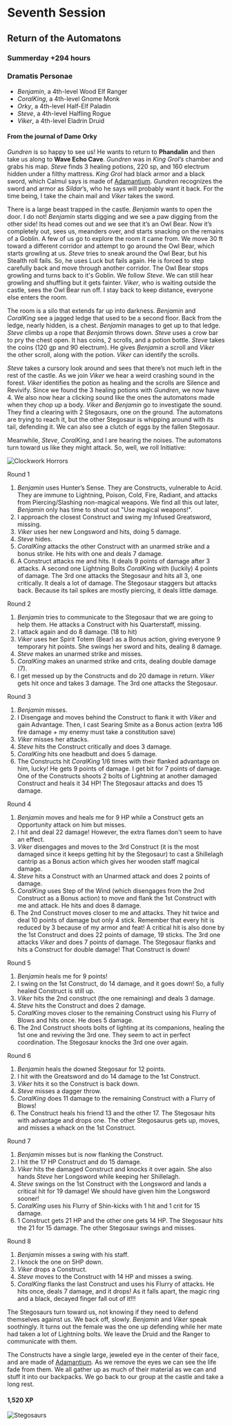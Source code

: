 # Seventh Session

## Return of the Automatons

### Summerday +294 hours

### Dramatis Personae

- *Benjamin*, a 4th-level Wood Elf Ranger
- *CoralKing*, a 4th-level Gnome Monk
- *Orky*, a 4th-level Half-Elf Paladin
- *Steve*, a 4th-level Halfling Rogue
- *Viker*, a 4th-level Eladrin Druid

#### From the journal of Dame Orky

*Gundren* is so happy to see us! He wants to return to **Phandalin** and then take us along to **Wave Echo Cave**.
*Gundren* was in *King Grol’s* chamber and grabs his map. *Steve* finds 3 healing potions, 220 sp, and 160 electrum hidden under a filthy mattress.
*King Grol* had black armor and a black sword, which Calmul says is made of [Adamantium].
*Gundren* recognizes the sword and armor as *Sildar*’s, who he says will probably want it back. For the time being, I take the chain mail and *Viker* takes the sword.

There is a large beast trapped in the castle. *Benjamin* wants to open the door. I do not!
*Benjamin* starts digging and we see a paw digging from the other side! Its head comes out and we see that it’s an Owl Bear.
Now it’s completely out, sees us, meanders over, and starts snacking on the remains of a Goblin. A few of us go to explore the room it came from.
We move 30 ft toward a different corridor and attempt to go around the Owl Bear, which starts growling at us. *Steve* tries to sneak around the Owl Bear, but
his Stealth roll fails. So, he uses Luck but fails again. He is forced to step carefully back and move through another corridor. The Owl Bear stops growling and turns back to it's Goblin.
We follow *Steve*. We can still hear growling and shuffling but it gets fainter. *Viker*, who is waiting outside the castle, sees the Owl Bear run off.
I stay back to keep distance, everyone else enters the room.

The room is a silo that extends far up into darkness. *Benjamin* and *CoralKing* see a jagged ledge that used to be a second floor.
Back from the ledge, nearly hidden, is a chest. *Benjamin* manages to get up to that ledge. *Steve* climbs up a rope that *Benjamin* throws down.
*Steve* uses a crow bar to pry the chest open. It has coins, 2 scrolls, and a potion bottle.
*Steve* takes the coins (120 gp and 90 electrum). He gives *Benjamin* a scroll and *Viker* the other scroll, along with the potion.
*Viker* can identify the scrolls.

*Steve* takes a cursory look around and sees that there’s not much left in the rest of the castle. As we join *Viker* we hear a weird crashing sound in the forest.
*Viker* identifies the potion as healing and the scrolls are Silence and Revivify. Since we found the 3 healing potions with *Gundren*, we now have 4.
We also now hear a clicking sound like the ones the automatons made when they chop up a body.
*Viker* and *Benjamin* go to investigate the sound. They find a clearing with 2 Stegosaurs, one on the ground.
The automatons are trying to reach it, but the other Stegosaur is whipping around with its tail, defending it.
We can also see a clutch of eggs by the fallen Stegosaur.

Meanwhile, *Steve*, *CoralKing*, and I are hearing the noises. The automatons turn toward us like they might attack. So, well, we roll Initiative:

![Clockwork Horrors](images/clockwork-horror.png)

Round 1

1. *Benjamin* uses Hunter’s Sense. They are Constructs, vulnerable to Acid. They are immune to Lightning, Poison, Cold, Fire, Radiant, and attacks from Piercing/Slashing non-magical weapons. We find all this out later, *Benjamin* only has time to shout out "Use magical weapons!".
2. I approach the closest Construct and swing my Infused Greatsword, missing.
3. *Viker* uses her new Longsword and hits, doing 5 damage.
4. *Steve* hides.
5. *CoralKing* attacks the other Construct with an unarmed strike and a bonus strike. He hits with one and deals 7 damage.
6. A Construct attacks me and hits. It deals 9 points of damage after 3 attacks. A second one Lightning Bolts *CoralKing* with (luckily) 4 points of damage. The 3rd one attacks the Stegosaur and hits all 3, one critically. It deals a lot of damage. The Stegosaur staggers but attacks back. Because its tail spikes are mostly piercing, it deals little damage.

Round 2

1. *Benjamin* tries to communicate to the Stegosaur that we are going to help them. He attacks a Construct with his Quarterstaff, missing.
2. I attack again and do 8 damage. (18 to hit)
3. *Viker* uses her Spirit Totem (Bear) as a Bonus action, giving everyone 9 temporary hit points. She swings her sword and hits, dealing 8 damage.
4. *Steve* makes an unarmed strike and misses.
5. *CoralKing* makes an unarmed strike and crits, dealing double damage (7).
6. I get messed up by the Constructs and do 20 damage in return. *Viker* gets hit once and takes 3 damage. The 3rd one attacks the Stegosaur.

Round 3

1. *Benjamin* misses.
2. I Disengage and moves behind the Construct to flank it with *Viker* and gain Advantage. Then, I cast Searing Smite as a Bonus action (extra 1d6 fire damage + my enemy must take a constitution save)
3. *Viker* misses her attacks.
4. *Steve* hits the Construct critically and does 3 damage.
5. *CoralKing* hits one headbutt and does 5 damage.
6. The Constructs hit *CoralKing* 1/6 times with their flanked advantage on him, lucky! He gets 9 points of damage. I get bit for 7 points of damage. One of the Constructs shoots 2 bolts of Lightning at another damaged Construct and heals it 34 HP! The Stegosaur attacks and does 15 damage.

Round 4

1. *Benjamin* moves and heals me for 9 HP while a Construct gets an Opportunity attack on him but misses.
2. I hit and deal 22 damage! However, the extra flames don't seem to have an effect.
3. *Viker* disengages and moves to the 3rd Construct (it is the most damaged since it keeps getting hit by the Stegosaur) to cast a Shillelagh cantrip as a Bonus action which gives her wooden staff magical damage.
4. *Steve* hits a Construct with an Unarmed attack and does 2 points of damage.
5. *CoralKing* uses Step of the Wind (which disengages from the 2nd Construct as a Bonus action) to move and flank the 1st Construct with me and attack. He hits and does 8 damage.
6. The 2nd Construct moves closer to me and attacks. They hit twice and deal 10 points of damage but only 4 stick. Remember that every hit is reduced by 3 because of my armor and feat!
A critical hit is also done by the 1st Construct and does 22 points of damage, 19 sticks. The 3rd one attacks *Viker* and does 7 points of damage. The Stegosaur flanks and hits a Construct for double damage! That Construct is down!

Round 5

1. *Benjamin* heals me for 9 points!
2. I swing on the 1st Construct, do 14 damage, and it goes down! So, a fully healed Construct is still up.
3. *Viker* hits the 2nd construct (the one remaining) and deals 3 damage.
4. *Steve* hits the Construct and does 2 damage.
5. *CoralKing* moves closer to the remaining Construct using his Flurry of Blows and hits once. He does 5 damage.
6. The 2nd Construct shoots bolts of lighting at its companions, healing the 1st one and reviving the 3rd one. They seem to act in perfect coordination. The Stegosaur knocks the 3rd one over again.

Round 6

1. *Benjamin* heals the downed Stegosaur for 12 points.
2. I hit with the Greatsword and do 14 damage to the 1st Construct.
3. *Viker* hits it so the Construct is back down.
4. *Steve* misses a dagger throw.
5. *CoralKing* does 11 damage to the remaining Construct with a Flurry of Blows!
6. The Construct heals his friend 13 and the other 17. The Stegosaur hits with advantage and drops one. The other Stegosaurus gets up, moves, and misses a whack on the 1st Construct.

Round 7

1. *Benjamin* misses but is now flanking the Construct.
2. I hit the 17 HP Construct and do 15 damage.
3. *Viker* hits the damaged Construct and knocks it over again. She also hands *Steve* her Longsword while keeping her Shillelagh.
4. *Steve* swings on the 1st Construct with the Longsword and lands a critical hit for 19 damage! We should have given him the Longsword sooner!
5. *CoralKing* uses his Flurry of Shin-kicks with 1 hit and 1 crit for 15 damage.
6. 1 Construct gets 21 HP and the other one gets 14 HP. The Stegosaur hits the 21 for 15 damage. The other Stegosaur swings and misses.

Round 8

1. *Benjamin* misses a swing with his staff.
2. I knock the one on 5HP down.
3. *Viker* drops a Construct.
4. *Steve* moves to the Construct with 14 HP and misses a swing.
5. *CoralKing* flanks the last Construct and uses his Flurry of attacks. He hits once, deals 7 damage, and it drops! As it falls apart, the magic ring and a black, decayed finger fall out of it!!!

The Stegosaurs turn toward us, not knowing if they need to defend themselves against us. We back off, slowly. *Benjamin* and *Viker* speak soothingly. It turns out the female was the one up defending
while her mate had taken a lot of Lightning bolts. We leave the Druid and the Ranger to communicate with them.

The Constructs have a single large, jeweled eye in the center of their face, and are made of [Adamantium]. As we remove the eyes we can see the life fade from them. We all gather up as much of their material as we can and stuff it into our backpacks. We go back to our group at the castle and take a long rest.

#### 1,520 XP

![Stegosaurs](images/stegosaurs.png)

[Adamantium]: ../game/magic-items.md#adamantium
